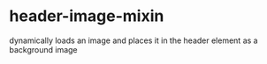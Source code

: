 # header-image-mixin
dynamically loads an image and places it in the header element as a background image
